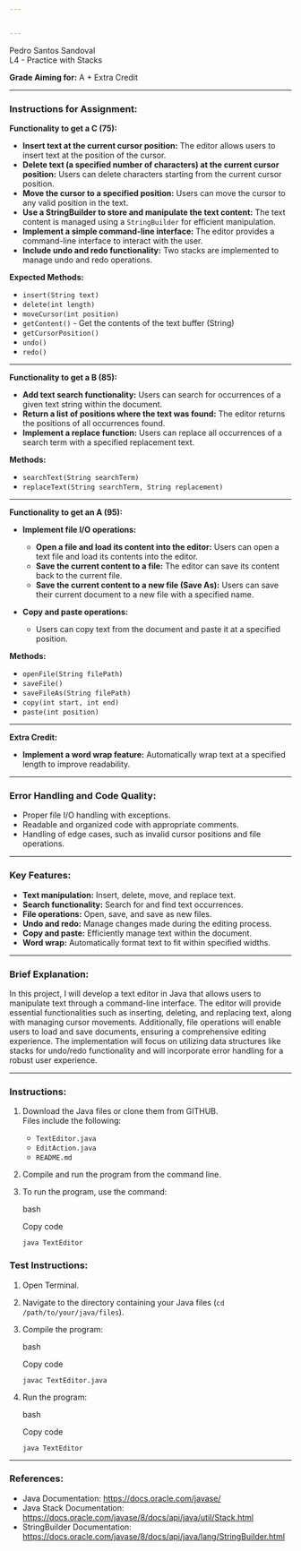 ```yaml
---


---
```


<p>Pedro Santos Sandoval<br>
L4 - Practice with Stacks</p>
<p><strong>Grade Aiming for:</strong>  A + Extra Credit</p>
<hr>
<h3 id="instructions-for-assignment">Instructions for Assignment:</h3>
<p><strong>Functionality to get a C (75):</strong></p>
<ul>
<li><strong>Insert text at the current cursor position:</strong>  The editor allows users to insert text at the position of the cursor.</li>
<li><strong>Delete text (a specified number of characters) at the current cursor position:</strong>  Users can delete characters starting from the current cursor position.</li>
<li><strong>Move the cursor to a specified position:</strong>  Users can move the cursor to any valid position in the text.</li>
<li><strong>Use a StringBuilder to store and manipulate the text content:</strong>  The text content is managed using a  <code>StringBuilder</code>  for efficient manipulation.</li>
<li><strong>Implement a simple command-line interface:</strong>  The editor provides a command-line interface to interact with the user.</li>
<li><strong>Include undo and redo functionality:</strong>  Two stacks are implemented to manage undo and redo operations.</li>
</ul>
<p><strong>Expected Methods:</strong></p>
<ul>
<li><code>insert(String text)</code></li>
<li><code>delete(int length)</code></li>
<li><code>moveCursor(int position)</code></li>
<li><code>getContent()</code>  - Get the contents of the text buffer (String)</li>
<li><code>getCursorPosition()</code></li>
<li><code>undo()</code></li>
<li><code>redo()</code></li>
</ul>
<hr>
<p><strong>Functionality to get a B (85):</strong></p>
<ul>
<li><strong>Add text search functionality:</strong>  Users can search for occurrences of a given text string within the document.</li>
<li><strong>Return a list of positions where the text was found:</strong>  The editor returns the positions of all occurrences found.</li>
<li><strong>Implement a replace function:</strong>  Users can replace all occurrences of a search term with a specified replacement text.</li>
</ul>
<p><strong>Methods:</strong></p>
<ul>
<li><code>searchText(String searchTerm)</code></li>
<li><code>replaceText(String searchTerm, String replacement)</code></li>
</ul>
<hr>
<p><strong>Functionality to get an A (95):</strong></p>
<ul>
<li>
<p><strong>Implement file I/O operations:</strong></p>
<ul>
<li><strong>Open a file and load its content into the editor:</strong>  Users can open a text file and load its contents into the editor.</li>
<li><strong>Save the current content to a file:</strong>  The editor can save its content back to the current file.</li>
<li><strong>Save the current content to a new file (Save As):</strong>  Users can save their current document to a new file with a specified name.</li>
</ul>
</li>
<li>
<p><strong>Copy and paste operations:</strong></p>
<ul>
<li>Users can copy text from the document and paste it at a specified position.</li>
</ul>
</li>
</ul>
<p><strong>Methods:</strong></p>
<ul>
<li><code>openFile(String filePath)</code></li>
<li><code>saveFile()</code></li>
<li><code>saveFileAs(String filePath)</code></li>
<li><code>copy(int start, int end)</code></li>
<li><code>paste(int position)</code></li>
</ul>
<hr>
<p><strong>Extra Credit:</strong></p>
<ul>
<li><strong>Implement a word wrap feature:</strong>  Automatically wrap text at a specified length to improve readability.</li>
</ul>
<hr>
<h3 id="error-handling-and-code-quality">Error Handling and Code Quality:</h3>
<ul>
<li>Proper file I/O handling with exceptions.</li>
<li>Readable and organized code with appropriate comments.</li>
<li>Handling of edge cases, such as invalid cursor positions and file operations.</li>
</ul>
<hr>
<h3 id="key-features">Key Features:</h3>
<ul>
<li><strong>Text manipulation:</strong>  Insert, delete, move, and replace text.</li>
<li><strong>Search functionality:</strong>  Search for and find text occurrences.</li>
<li><strong>File operations:</strong>  Open, save, and save as new files.</li>
<li><strong>Undo and redo:</strong>  Manage changes made during the editing process.</li>
<li><strong>Copy and paste:</strong>  Efficiently manage text within the document.</li>
<li><strong>Word wrap:</strong>  Automatically format text to fit within specified widths.</li>
</ul>
<hr>
<h3 id="brief-explanation">Brief Explanation:</h3>
<p>In this project, I will develop a text editor in Java that allows users to manipulate text through a command-line interface. The editor will provide essential functionalities such as inserting, deleting, and replacing text, along with managing cursor movements. Additionally, file operations will enable users to load and save documents, ensuring a comprehensive editing experience. The implementation will focus on utilizing data structures like stacks for undo/redo functionality and will incorporate error handling for a robust user experience.</p>
<hr>
<h3 id="instructions">Instructions:</h3>
<ol>
<li>
<p>Download the Java files or clone them from GITHUB.<br>
Files include the following:</p>
<ul>
<li><code>TextEditor.java</code></li>
<li><code>EditAction.java</code></li>
<li><code>README.md</code></li>
</ul>
</li>
<li>
<p>Compile and run the program from the command line.</p>
</li>
<li>
<p>To run the program, use the command:</p>
<p>bash</p>
<p>Copy code</p>
<p><code>java TextEditor</code></p>
</li>
</ol>
<h3 id="test-instructions">Test Instructions:</h3>
<ol>
<li>
<p>Open Terminal.</p>
</li>
<li>
<p>Navigate to the directory containing your Java files (<code>cd /path/to/your/java/files</code>).</p>
</li>
<li>
<p>Compile the program:</p>
<p>bash</p>
<p>Copy code</p>
<p><code>javac TextEditor.java</code></p>
</li>
<li>
<p>Run the program:</p>
<p>bash</p>
<p>Copy code</p>
<p><code>java TextEditor</code></p>
</li>
</ol>
<hr>
<h3 id="references">References:</h3>
<ul>
<li>Java Documentation:  <a href="https://docs.oracle.com/javase/">https://docs.oracle.com/javase/</a></li>
<li>Java Stack Documentation:  <a href="https://docs.oracle.com/javase/8/docs/api/java/util/Stack.html">https://docs.oracle.com/javase/8/docs/api/java/util/Stack.html</a></li>
<li>StringBuilder Documentation:  <a href="https://docs.oracle.com/javase/8/docs/api/java/lang/StringBuilder.html">https://docs.oracle.com/javase/8/docs/api/java/lang/StringBuilder.html</a></li>
</ul>

